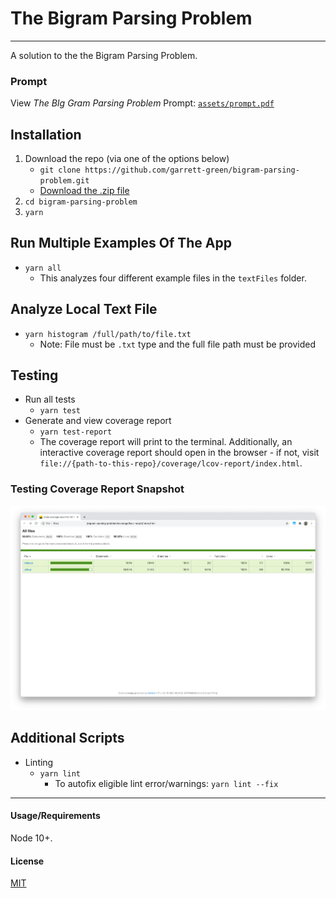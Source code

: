 # The Bigram Parsing Problem
--- 
A solution to the the Bigram Parsing Problem.

### Prompt
View _The BIg Gram Parsing Problem_ Prompt: [`assets/prompt.pdf`](https://github.com/garrett-green/bigram-parsing-problem/blob/main/assets/prompt.pdf)

## Installation
1. Download the repo (via one of the options below)
    - `git clone https://github.com/garrett-green/bigram-parsing-problem.git`
    - [Download the .zip file](https://github.com/garrett-green/bigram-parsing-problem/archive/main.zip)
2. `cd bigram-parsing-problem`
3. `yarn`

## Run Multiple Examples Of The App
- `yarn all`
  - This analyzes four different example files in the `textFiles` folder.

## Analyze Local Text File
- `yarn histogram /full/path/to/file.txt`
  - Note: File must be `.txt` type and the full file path must be provided

## Testing
- Run all tests
  - `yarn test`
- Generate and view coverage report
  - `yarn test-report`
  - The coverage report will print to the terminal. Additionally, an interactive coverage report should open in the browser - if not, visit `file://{path-to-this-repo}/coverage/lcov-report/index.html`.

### Testing Coverage Report Snapshot
![Testing Coverage Report](https://github.com/garrett-green/bigram-parsing-problem/blob/main/assets/testing-coverage-report.png "Testing Coverage Report")


## Additional Scripts
- Linting
  - `yarn lint`
    - To autofix eligible lint error/warnings: `yarn lint --fix`

--- 

#### Usage/Requirements
Node 10+.

#### License
[MIT](https://choosealicense.com/licenses/mit/)
